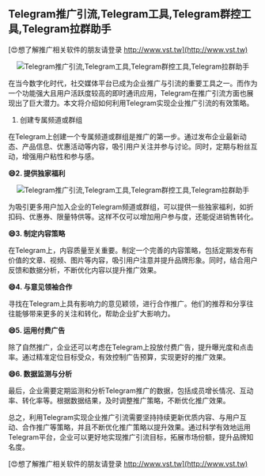 ## **Telegram推广引流,Telegram工具,Telegram群控工具,Telegram拉群助手**

[😍想了解推广相关软件的朋友请登录 http://www.vst.tw](http://www.vst.tw)

 <center><img src="https://vst.tw/MP4/tuiguang/png/3.png" alt="Telegram推广引流,Telegram工具,Telegram群控工具,Telegram拉群助手"></center>

在当今数字化时代，社交媒体平台已成为企业推广与引流的重要工具之一。而作为一个功能强大且用户活跃度较高的即时通讯应用，Telegram在推广引流方面也展现出了巨大潜力。本文将介绍如何利用Telegram实现企业推广引流的有效策略。

1. 创建专属频道或群组

在Telegram上创建一个专属频道或群组是推广的第一步。通过发布企业最新动态、产品信息、优惠活动等内容，吸引用户关注并参与讨论。同时，定期与粉丝互动，增强用户粘性和参与感。

**😄2. 提供独家福利**

 <center><img src="https://vst.tw/MP4/tuiguang/png/7.png" alt="Telegram推广引流,Telegram工具,Telegram群控工具,Telegram拉群助手"></center>

为吸引更多用户加入企业的Telegram频道或群组，可以提供一些独家福利，如折扣码、优惠券、限量特供等。这样不仅可以增加用户参与度，还能促进销售转化。

**😄3. 制定内容策略**

在Telegram上，内容质量至关重要。制定一个完善的内容策略，包括定期发布有价值的文章、视频、图片等内容，吸引用户注意并提升品牌形象。同时，结合用户反馈和数据分析，不断优化内容以提升推广效果。

**😄4. 与意见领袖合作**

寻找在Telegram上具有影响力的意见颖领，进行合作推广。他们的推荐和分享往往能够带来更多的关注和转化，帮助企业扩大影响力。

**😄5. 运用付费广告**

除了自然推广，企业还可以考虑在Telegram上投放付费广告，提升曝光度和点击率。通过精准定位目标受众，有效控制广告预算，实现更好的推广效果。

**😄6. 数据监测与分析**

最后，企业需要定期监测和分析Telegram推广的数据，包括成员增长情况、互动率、转化率等。根据数据结果，及时调整推广策略，不断优化推广效果。

总之，利用Telegram实现企业推广引流需要坚持持续更新优质内容、与用户互动、合作推广等策略，并且不断优化推广策略以提升效果。通过科学有效地运用Telegram平台，企业可以更好地实现推广引流目标，拓展市场份额，提升品牌知名度。

[😍想了解推广相关软件的朋友请登录 http://www.vst.tw](http://www.vst.tw)




